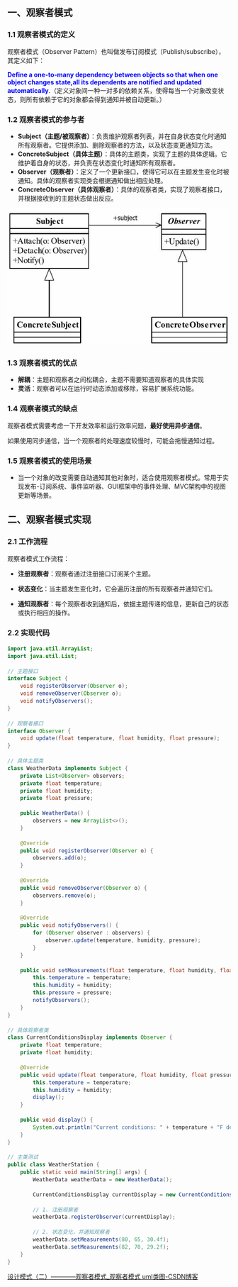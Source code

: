 ## 一、观察者模式

### 1.1 观察者模式的定义

观察者模式（Observer Pattern）也叫做发布订阅模式（Publish/subscribe），其定义如下：

<font color="blue">**Define a one-to-many dependency between objects so that when one object changes state,all its dependents are notified and updated automatically**</font>.（定义对象间一种一对多的依赖关系，使得每当一个对象改变状态，则所有依赖于它的对象都会得到通知并被自动更新。）



### 1.2 观察者模式的参与者

- **Subject（主题/被观察者）**：负责维护观察者列表，并在自身状态变化时通知所有观察者。它提供添加、删除观察者的方法，以及状态变更通知方法。
- **ConcreteSubject（具体主题）**：具体的主题类，实现了主题的具体逻辑。它维护着自身的状态，并负责在状态变化时通知所有观察者。
- **Observer（观察者）**：定义了一个更新接口，使得它可以在主题发生变化时被通知。具体的观察者实现类会根据通知做出相应处理。
- **ConcreteObserver（具体观察者）**：具体的观察者类，实现了观察者接口，并根据接收到的主题状态做出反应。

<img src="images/image-20240904224140839.png" alt="image-20240904224140839" style="zoom: 67%;" />



### 1.3 观察者模式的优点

- **解耦**：主题和观察者之间松耦合，主题不需要知道观察者的具体实现
- **灵活**：观察者可以在运行时动态添加或移除，容易扩展系统功能。



### 1.4 观察者模式的缺点

观察者模式需要考虑一下开发效率和运行效率问题，**最好使用异步通信**。

如果使用同步通信，当一个观察者的处理速度较慢时，可能会拖慢通知过程。



### 1.5 观察者模式的使用场景

- 当一个对象的改变需要自动通知其他对象时，适合使用观察者模式。常用于实现发布-订阅系统、事件监听器、GUI框架中的事件处理、MVC架构中的视图更新等场景。

  

## 二、观察者模式实现

### 2.1 工作流程

观察者模式工作流程：

- **注册观察者**：观察者通过注册接口订阅某个主题。

- **状态变化**：当主题发生变化时，它会遍历注册的所有观察者并通知它们。

- **通知观察者**：每个观察者收到通知后，依据主题传递的信息，更新自己的状态或执行相应的操作。



### 2.2 实现代码

```java
import java.util.ArrayList;
import java.util.List;

// 主题接口
interface Subject {
    void registerObserver(Observer o);
    void removeObserver(Observer o);
    void notifyObservers();
}

// 观察者接口
interface Observer {
    void update(float temperature, float humidity, float pressure);
}

// 具体主题类
class WeatherData implements Subject {
    private List<Observer> observers;
    private float temperature;
    private float humidity;
    private float pressure;

    public WeatherData() {
        observers = new ArrayList<>();
    }

    @Override
    public void registerObserver(Observer o) {
        observers.add(o);
    }

    @Override
    public void removeObserver(Observer o) {
        observers.remove(o);
    }

    @Override
    public void notifyObservers() {
        for (Observer observer : observers) {
            observer.update(temperature, humidity, pressure);
        }
    }

    public void setMeasurements(float temperature, float humidity, float pressure) {
        this.temperature = temperature;
        this.humidity = humidity;
        this.pressure = pressure;
        notifyObservers();
    }
}

// 具体观察者类
class CurrentConditionsDisplay implements Observer {
    private float temperature;
    private float humidity;

    @Override
    public void update(float temperature, float humidity, float pressure) {
        this.temperature = temperature;
        this.humidity = humidity;
        display();
    }

    public void display() {
        System.out.println("Current conditions: " + temperature + "F degrees and " + humidity + "% humidity.");
    }
}

// 主类测试
public class WeatherStation {
    public static void main(String[] args) {
        WeatherData weatherData = new WeatherData();

        CurrentConditionsDisplay currentDisplay = new CurrentConditionsDisplay();
        
        // 1. 注册观察者
        weatherData.registerObserver(currentDisplay);
		
        // 2. 状态变化，并通知观察者
        weatherData.setMeasurements(80, 65, 30.4f);
        weatherData.setMeasurements(82, 70, 29.2f);
    }
}

```



[设计模式（二）————观察者模式_观察者模式 uml类图-CSDN博客](https://blog.csdn.net/YXXXYX/article/details/120785799)